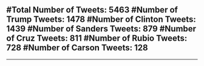 #Total Number of Tweets: 5463 
#Number of Trump Tweets: 1478
#Number of Clinton Tweets: 1439
#Number of Sanders Tweets: 879
#Number of Cruz Tweets: 811
#Number of Rubio Tweets: 728
#Number of Carson Tweets: 128
---
---
